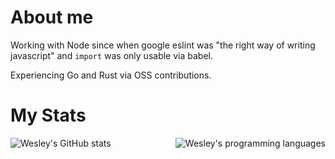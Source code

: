 # About me

Working with Node since when google eslint was "the right way of writing javascript" and `import` was only usable via babel.

Experiencing Go and Rust via OSS contributions.

# My Stats

<div>
<img align="left" src="https://github-readme-stats-git-masterrstaa-rickstaa.vercel.app/api?username=ologbonowiwi&include_all_commits=true&count_private=true&show_icons=true&line_height=24&title_color=7A7ADB&icon_color=2234AE&text_color=D3D3D3&bg_color=0,000000,130F40&card_width=450" alt="Wesley's GitHub stats">
<img align="right" src="https://github-readme-stats-eight-theta.vercel.app/api/top-langs/?username=ologbonowiwi&layout=compact&langs_count=8&title_color=7A7ADB&icon_color=2234AE&text_color=D3D3D3&bg_color=0,000000,130F40" alt="Wesley's programming languages">
 </div>

<!-- # About me

Currently helping [Warner Bros. Discovery](https://wbd.com/) deliver content worldwide.

# My Stats

<div>
<img align="left" src="https://github-readme-stats-git-masterrstaa-rickstaa.vercel.app/api?username=ologbonowiwi&include_all_commits=true&count_private=true&show_icons=true&line_height=24&title_color=7A7ADB&icon_color=2234AE&text_color=D3D3D3&bg_color=0,000000,130F40&card_width=450" alt="Wesley's GitHub stats">
<img align="right" src="https://github-readme-stats-eight-theta.vercel.app/api/top-langs/?username=ologbonowiwi&layout=compact&langs_count=8&title_color=7A7ADB&icon_color=2234AE&text_color=D3D3D3&bg_color=0,000000,130F40" alt="Wesley's programming languages">
 </div>

<br/><br/><br/><br/><br/><br/><br/><br/>
# Badges
![JS](https://img.shields.io/badge/JavaScript-323330?style=for-the-badge&logo=javascript&logoColor=F7DF1E)
![TS](https://img.shields.io/badge/TypeScript-007ACC?style=for-the-badge&logo=typescript&logoColor=white)
![Docker](https://img.shields.io/badge/Docker-2CA5E0?style=for-the-badge&logo=docker&logoColor=white)
![Jest](https://img.shields.io/badge/Jest-C21325?style=for-the-badge&logo=jest&logoColor=white)
![PostgreSQL](https://img.shields.io/badge/PostgreSQL-316192?style=for-the-badge&logo=postgresql&logoColor=white)
![MongoDB](https://img.shields.io/badge/MongoDB-4EA94B?style=for-the-badge&logo=mongodb&logoColor=white)
![GitHub](https://img.shields.io/badge/GitHub-100000?style=for-the-badge&logo=github&logoColor=white)
![GitHub Actions](https://img.shields.io/badge/GitHub_Actions-2088FF?style=for-the-badge&logo=github-actions&logoColor=white)
![Eslint](https://img.shields.io/badge/eslint-3A33D1?style=for-the-badge&logo=eslint&logoColor=white)
![Prettier](https://img.shields.io/badge/prettier-1A2C34?style=for-the-badge&logo=prettier&logoColor=F7BA3E)
![TS Node](https://img.shields.io/badge/Swagger-85EA2D?style=for-the-badge&logo=Swagger&logoColor=white)
![Kafka](https://img.shields.io/badge/Apache_Kafka-231F20?style=for-the-badge&logo=apache-kafka&logoColor=white)
![Rust](https://img.shields.io/badge/Rust-000000?style=for-the-badge&logo=rust&logoColor=white)
![Go](https://img.shields.io/badge/Go-00ADD8?style=for-the-badge&logo=go&logoColor=white)

# Contact me

[<img src="https://img.shields.io/badge/LinkedIn-0077B5?style=for-the-badge&logo=linkedin&logoColor=white" alt="LinkedIn" />](https://linkedin.com/in/ologbonowiwi)
[<img src="https://img.shields.io/badge/Gmail-D14836?style=for-the-badge&logo=gmail&logoColor=white" alt="Gmail" />](mailto:ologbonowiwi520@gmail.com)
-->

<!--
### Hi there 👋

- 🔭 I’m currently working on financial solutions to student loans
- 🌱 I’m currently solving [math/algorithm problems](https://github.com/ologbonowiwi/hackerrank-with-go) with [Go](https://go.dev/).
- 📫 How to reach me: [e-mail](mailto:wm4tos.777@gmail.com) or [LinkedIn](https://www.linkedin.com/in/ologbon-owiwi/).
- ⚡ Fun fact: https://unsplash.com/s/photos/owls

My name is Wesley and I am currently growing on my career and explore new horizons for my life

I'm working with JavaScript, TypeScript, Node.js and web technologies and platforms for the last 4 years 😊

On the beginning of my career, I created PWAs and Cordova apps with Vue.js and [Quasar Framework](https://quasar.dev/). After that, I worked on a big project that has intense flows of data daily-by-daily that was maded with some Facebook fun stuff. The project was created using the following technologies: Node.js, Apollo Server, GraphQL, React.js, Atomic Design and Redux... On that project I learned much about JS, and some interesting stuff about atomic methods and clean code in JavaScript.
After that, I changed my job and started to work as a fullstack developer, with Vue.js again and Node.js in the backend, constructing some _really simple projects_ with React.js and React Native. After that, I changed to the biggest financial company in Brazil ([Cielo](https://www.cielo.com.br/)), to create web applications to improve and promote innovation for the commercial area. The web application was constructed with React.js, AntD and lodash e some good pratices (like immutability, function composition) from functional programming concepts. After that I really discovered something that I really like, working on the [Dasa](https://dasa.com.br/) e-commerce team (here are 2 projects that I participated on that: [Vacinas E-commerce](https://vacinas.com.br/) and [Chromatox E-commerce](https://www.chromatox.com.br/)), architecting and making the development of big, structured, tested, distributed and scalable softwares. I worked with *realy funcy stuff* like Clean Architecture, Kafka, PubSub by GCP, SOLID and OO concepts, Kubernetes/Rancher to manage Docker Containers, Unit Testing (with some theory), Node.js, TypeScript, Nest.js, Redis and Postgres.

Now I'm building some software to give opportunities of people study here in Brazil, in a Fintech called [Provi](https://provi.com.br/) ([@provi-capital](https://github.com/provicapital)) on the Core team, dealing with financial solutions from student loans. My work is basically improve all Core (of company's financial bussiness logic) codebase with advanced concepts of architecture (domain driven architectures and event driven architecture), hard unit testing of a bunch of bussiness requirements and user edge cases and improving processes and flows company's operation the experience of all people involved on a student loan process (attendants, students, schools, teachers, etc) — with technical solutions —.
-->


<!--
**ologbonowiwi/ologbonowiwi** is a ✨ _special_ ✨ repository because its `README.md` (this file) appears on your GitHub profile.

Here are some ideas to get you started:

- 🔭 I’m currently working on ...
- 🌱 I’m currently learning ...
- 👯 I’m looking to collaborate on ...
- 🤔 I’m looking for help with ...
- 💬 Ask me about ...
- 📫 How to reach me: ...
- 😄 Pronouns: ...
- ⚡ Fun fact: ...
-->